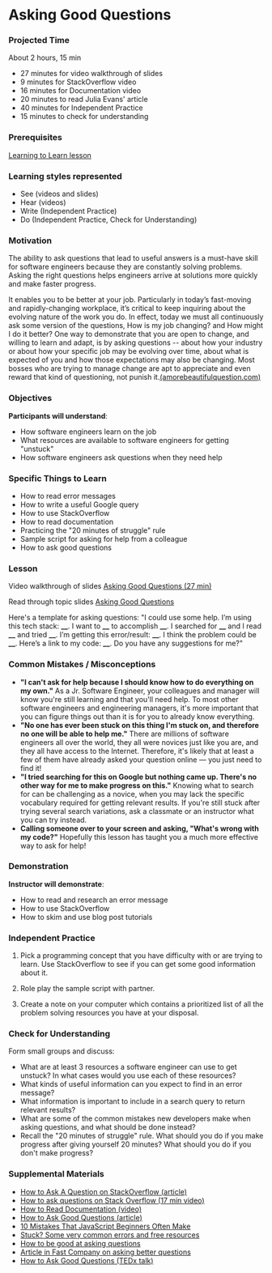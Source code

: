 # Asking Good Questions

### Projected Time

About 2 hours, 15 min

- 27 minutes for video walkthrough of slides
- 9 minutes for StackOverflow video
- 16 minutes for Documentation video
- 20 minutes to read Julia Evans' article
- 40 minutes for Independent Practice
- 15 minutes to check for understanding

### Prerequisites

[Learning to Learn lesson](/learning-to-learn/learning-to-learn.md)

### Learning styles represented

- See (videos and slides)
- Hear (videos)
- Write (Independent Practice)
- Do (Independent Practice, Check for Understanding)

### Motivation

The ability to ask questions that lead to useful answers is a must-have skill for software engineers because they are constantly solving problems. Asking the right questions helps engineers arrive at solutions more quickly and make faster progress.

It enables you to be better at your job. Particularly in today’s fast-moving and rapidly-changing workplace, it’s critical to keep inquiring about the evolving nature of the work you do. In effect, today we must all continuously ask some version of the questions, How is my job changing? and How might I do it better? One way to demonstrate that you are open to change, and willing to learn and adapt, is by asking questions -- about how your industry or about how your specific job may be evolving over time, about what is expected of you and how those expectations may also be changing. Most bosses who are trying to manage change are apt to appreciate and even reward that kind of questioning, not punish it.[(amorebeautifulquestion.com)](http://amorebeautifulquestion.com/how-it-can-help-you-to-ask-questions-at-work/)

### Objectives

**Participants will understand**:

- How software engineers learn on the job
- What resources are available to software engineers for getting "unstuck"
- How software engineers ask questions when they need help

### Specific Things to Learn

- How to read error messages
- How to write a useful Google query
- How to use StackOverflow
- How to read documentation
- Practicing the "20 minutes of struggle" rule
- Sample script for asking for help from a colleague
- How to ask good questions

### Lesson

Video walkthrough of slides [Asking Good Questions (27 min)](https://drive.google.com/file/d/1MS3b1Jbtui-gVtT5z8xOM6I8a1b0jG3v/view?usp=sharing)

Read through topic slides [Asking Good Questions](https://docs.google.com/presentation/d/1O45nkq2bZX4ZDenmmA1lJ3iTvI80RXiPuOX2w__6Ykw/edit?usp=sharing)

Here's a template for asking questions: "I could use some help. I’m using this tech stack: **\_\_**. I want to **\_\_** to accomplish **\_\_**. I searched for **\_\_** and I read **\_\_** and tried **\_\_**. I’m getting this error/result: **\_\_**. I think the problem could be **\_\_**. Here’s a link to my code: **\_\_**. Do you have any suggestions for me?"

### Common Mistakes / Misconceptions

- **"I can't ask for help because I should know how to do everything on my own."** As a Jr. Software Engineer, your colleagues and manager will know you're still learning and that you'll need help. To most other software engineers and engineering managers, it's more important that you can figure things out than it is for you to already know everything.
- **"No one has ever been stuck on this thing I'm stuck on, and therefore no one will be able to help me."** There are millions of software engineers all over the world, they all were novices just like you are, and they all have access to the Internet. Therefore, it's likely that at least a few of them have already asked your question online — you just need to find it!
- **"I tried searching for this on Google but nothing came up. There's no other way for me to make progress on this."** Knowing what to search for can be challenging as a novice, when you may lack the specific vocabulary required for getting relevant results. If you're still stuck after trying several search variations, ask a classmate or an instructor what you can try instead.
- **Calling someone over to your screen and asking, "What's wrong with my code?"** Hopefully this lesson has taught you a much more effective way to ask for help!

### Demonstration

**Instructor will demonstrate**:

- How to read and research an error message
- How to use StackOverflow
- How to skim and use blog post tutorials

### Independent Practice

1. Pick a programming concept that you have difficulty with or are trying to learn. Use StackOverflow to see if you can get some good information about it.

1. Role play the sample script with partner.

1. Create a note on your computer which contains a prioritized list of all the problem solving resources you have at your disposal.

### Check for Understanding

Form small groups and discuss:

- What are at least 3 resources a software engineer can use to get unstuck?
  In what cases would you use each of these resources?
- What kinds of useful information can you expect to find in an error message?
- What information is important to include in a search query to return relevant results?
- What are some of the common mistakes new developers make when asking questions,
  and what should be done instead?
- Recall the "20 minutes of struggle" rule.
  What should you do if you make progress after giving yourself 20 minutes?
  What should you do if you don't make progress?

### Supplemental Materials

- [How to Ask A Question on StackOverflow (article)](https://www.wikihow.com/Ask-a-Question-on-Stack-Overflow)
- [How to ask questions on Stack Overflow (17 min video)](https://youtu.be/mmtRsDg3T5Q)
- [How to Read Documentation (video)](https://www.youtube.com/watch?v=E7fDz2Gm0mI)
- [How to Ask Good Questions (article)](https://jvns.ca/blog/good-questions/)
- [10 Mistakes That JavaScript Beginners Often Make](https://tutorialzine.com/2014/04/10-mistakes-javascript-beginners-make)
- [Stuck? Some very common errors and free resources](https://docs.google.com/document/d/10KGXQRH0wjWz0MpMvmXbHtk3Z1_I_Fmo7yUOR_veJWA/edit)
- [How to be good at asking questions](http://www.lifehack.org/articles/communication/how-amazingly-good-asking-questions.html)
- [Article in Fast Company on asking better questions](https://www.fastcompany.com/3003945/one-conversational-tool-will-make-you-better-absolutely-everything)
- [How to Ask Good Questions (TEDx talk)](https://www.youtube.com/watch?v=PkcHstP6Ht0)
